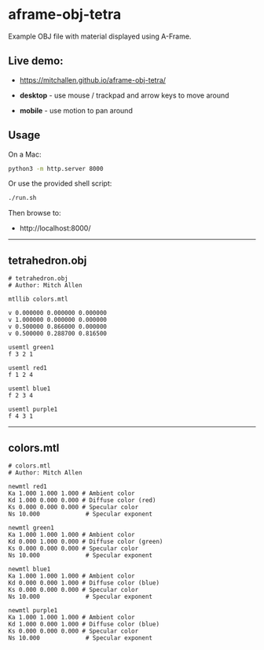 aframe-obj-tetra
==

Example OBJ file with material displayed using A-Frame.

## Live demo:

* https://mitchallen.github.io/aframe-obj-tetra/

* **desktop** - use mouse / trackpad and arrow keys to move around
* **mobile** - use motion to pan around

## Usage

On a Mac:

```sh
python3 -m http.server 8000
```

Or use the provided shell script:

```sh
./run.sh
```

Then browse to:

* http://localhost:8000/

* * *

## tetrahedron.obj

```obj
# tetrahedron.obj
# Author: Mitch Allen

mtllib colors.mtl

v 0.000000 0.000000 0.000000
v 1.000000 0.000000 0.000000
v 0.500000 0.866000 0.000000
v 0.500000 0.288700 0.816500

usemtl green1
f 3 2 1

usemtl red1
f 1 2 4

usemtl blue1
f 2 3 4

usemtl purple1
f 4 3 1
```

* * *

## colors.mtl

```mtl
# colors.mtl 
# Author: Mitch Allen

newmtl red1
Ka 1.000 1.000 1.000 # Ambient color
Kd 1.000 0.000 0.000 # Diffuse color (red)
Ks 0.000 0.000 0.000 # Specular color
Ns 10.000             # Specular exponent

newmtl green1
Ka 1.000 1.000 1.000 # Ambient color
Kd 0.000 1.000 0.000 # Diffuse color (green)
Ks 0.000 0.000 0.000 # Specular color
Ns 10.000             # Specular exponent

newmtl blue1
Ka 1.000 1.000 1.000 # Ambient color
Kd 0.000 0.000 1.000 # Diffuse color (blue)
Ks 0.000 0.000 0.000 # Specular color
Ns 10.000             # Specular exponent

newmtl purple1
Ka 1.000 1.000 1.000 # Ambient color
Kd 1.000 0.000 1.000 # Diffuse color (blue)
Ks 0.000 0.000 0.000 # Specular color
Ns 10.000             # Specular exponent
```

